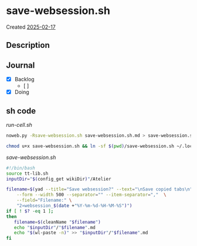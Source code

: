 # save-websession.sh
Created [2025-02-17]()


## Description

## Journal
 - [x] Backlog
    - [ ] 
 - [x] Doing
 
## sh code


*run-cell.sh*
```bash
noweb.py -Rsave-websession.sh save-websession.sh.md > save-websession.sh && echo 'save-websession.sh' && date 
```


```bash
chmod u+x save-websession.sh && ln -sf $(pwd)/save-websession.sh ~/.local/bin/save-websession.sh && echo 'fertig'
```

*save-websession.sh*
```bash
#!/bin/bash
source tt-lib.sh
inputDir="$(config_get wikiDir)"/Atelier

filename=$(yad --title="Save websession?" --text="\nSave copied tabs\n" \
	--form --width 500 --separator="" --item-separator=","  \
	--field="Filename:" \
	"2»websession_$(date +"%Y-%m-%d-%H-%M-%S")")
if [ ! $? -eq 1 ];
then
   filename=$(cleanName "$filename")
   echo "$inputDir"/"$filename".md
   echo "$(wl-paste -n)" >> "$inputDir"/"$filename".md
fi
```
